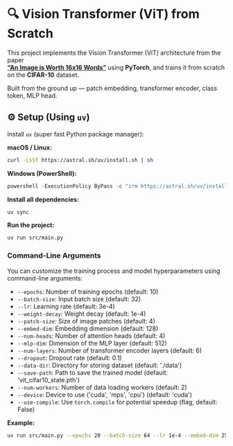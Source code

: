 # 🔍 Vision Transformer (ViT) from Scratch

This project implements the Vision Transformer (ViT) architecture from the paper  
**[“An Image is Worth 16x16 Words”](https://arxiv.org/abs/2010.11929)** using **PyTorch**, and trains it from scratch on the **CIFAR-10** dataset.

Built from the ground up — patch embedding, transformer encoder, class token, MLP head.

## ⚙️ Setup (Using `uv`)

Install `uv` (super fast Python package manager):

**macOS / Linux:**
```bash
curl -LsSf https://astral.sh/uv/install.sh | sh
```
**Windows (PowerShell):**
```powershell
powershell -ExecutionPolicy ByPass -c "irm https://astral.sh/uv/install.ps1 | iex"
```


**Install all dependencies:**

```bash
uv sync
```

**Run the project:**
```bash
uv run src/main.py
```

### Command-Line Arguments

You can customize the training process and model hyperparameters using command-line arguments:

*   `--epochs`: Number of training epochs (default: 10)
*   `--batch-size`: Input batch size (default: 32)
*   `--lr`: Learning rate (default: 3e-4)
*   `--weight-decay`: Weight decay (default: 1e-4)
*   `--patch-size`: Size of image patches (default: 4)
*   `--embed-dim`: Embedding dimension (default: 128)
*   `--num-heads`: Number of attention heads (default: 4)
*   `--mlp-dim`: Dimension of the MLP layer (default: 512)
*   `--num-layers`: Number of transformer encoder layers (default: 6)
*   `--dropout`: Dropout rate (default: 0.1)
*   `--data-dir`: Directory for storing dataset (default: './data')
*   `--save-path`: Path to save the trained model (default: 'vit_cifar10_state.pth')
*   `--num-workers`: Number of data loading workers (default: 2)
*   `--device`: Device to use ('cuda', 'mps', 'cpu') (default: 'cuda')
*   `--use-compile`: Use `torch.compile` for potential speedup (flag, default: False)

**Example:**

```bash
uv run src/main.py --epochs 20 --batch-size 64 --lr 1e-4 --embed-dim 256 --mlp-dim 1024 --device cuda --use-compile
```
